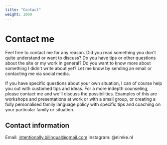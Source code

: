 ```yaml
---
title: "Contact"
weight: 1000
---
```

# Contact me

Feel free to contact me for any reason. Did you read something you don't quite understand or want to discuss? Do you have tips or other questions about the site or my work in general? Do you want to know more about something I didn't write about yet? Let me know by sending an email or contacting me via social media. 

If you have specific questions about your own situation, I can of course help you out with customed tips and ideas. 
For a more indepth counseling, please contact me and we'll discuss the possibilities. Examples of this are workshops and presentations at work or with a small group, or creating a fully personalised family language policy with specific tips and coaching on your particular family or situation. 

## Contact information
Email: intentionally.bilingual@gmail.com
Instagram: @nimke.nl

